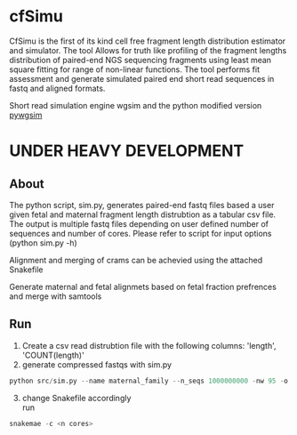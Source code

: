 # cfSimu
CfSimu is the first of its kind cell free fragment length distribution estimator and simulator. The tool Allows for truth like profiling of the fragment lengths distribution of paired-end NGS sequencing fragments using least mean square fitting for range of non-linear functions. The tool performs fit assessment and generate simulated paired end short read sequences in fastq and aligned formats. 

Short read simulation engine wgsim and the python modified version [pywgsim](https://github.com/ialbert/pywgsim)

# UNDER HEAVY DEVELOPMENT
## About
The python script, sim.py, generates paired-end fastq files based a user given fetal and maternal fragment length distrubtion as a tabular csv file. The output is multiple fastq files depending on user defined number of sequences and number of cores. Please refer to script for input options (python sim.py -h)

Alignment and merging of crams can be achevied using the attached Snakefile

Generate maternal and fetal alignmets based on fetal fraction prefrences and merge with samtools 

## Run
1. Create a csv read distrubtion file with the following columns: 'length', 'COUNT(length)'
2. generate compressed fastqs with sim.py
```python 
python src/sim.py --name maternal_family --n_seqs 1000000000 -nw 95 -o reads_maternal
```
3. change Snakefile accordingly </br>
run </br>
```python
snakemae -c <n cores>
```
